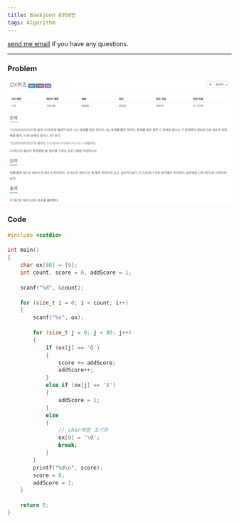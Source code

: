 ```yaml
---
title: Baekjoon 8958번
tags: Algorithm
---
```


[send me email](mailto:jewel7492@gmail.com) if you have any questions.

<!--more-->

---
### Problem  
   
![그림1](/assets/Baekjoon/8958/1.PNG)  

### Code  
```cpp
#include <cstdio>

int main()
{
    char ox[80] = {0};
    int count, score = 0, addScore = 1;

    scanf("%d", &count);

    for (size_t i = 0; i < count; i++)
    {
        scanf("%s", ox);

        for (size_t j = 0; j < 80; j++)
        {
            if (ox[j] == 'O')
            {
                score += addScore;
                addScore++;
            }
            else if (ox[j] == 'X')
            {
                addScore = 1;
            }
            else
            {
                // char배열 초기화
                ox[0] = '\0';
                break;
            }
        }
        printf("%d\n", score);
        score = 0;
        addScore = 1;
    }

    return 0;
}
```